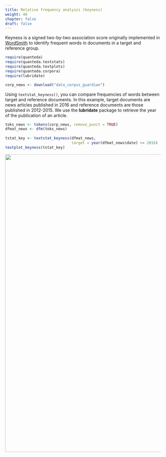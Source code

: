 ```yaml
---
title: Relative frequency analysis (keyness)
weight: 40
chapter: false
draft: false
---
```


Keyness is a signed two-by-two association score originally implemented in [WordSmith](http://www.lexically.net/wordsmith/) to identify frequent words in documents in a target and reference group.


```r
require(quanteda)
require(quanteda.textstats)
require(quanteda.textplots)
require(quanteda.corpora)
require(lubridate)
```



```r
corp_news <- download("data_corpus_guardian")
```



Using `textstat_keyness()`, you can compare frequencies of words between target and reference documents. In this example, target documents are news articles published in 2016 and reference documents are those published in 2012-2015. We use the **lubridate** package to retrieve the year of the publication of an article.


```r
toks_news <- tokens(corp_news, remove_punct = TRUE) 
dfmat_news <- dfm(toks_news)
 
tstat_key <- textstat_keyness(dfmat_news, 
                              target = year(dfmat_news$date) >= 2016)
textplot_keyness(tstat_key)
```

<img src="/statistical-analysis/keyness_files/figure-html/unnamed-chunk-4-1.png" width="960" />


